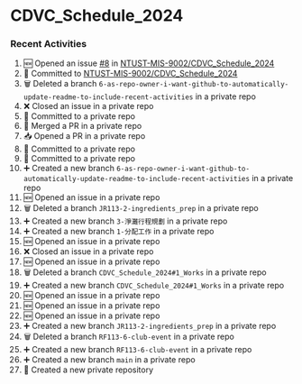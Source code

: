 # CDVC_Schedule_2024

### Recent Activities
<!--START_SECTION:activity-->
1. 🆕 Opened an issue [#8](https://github.com/NTUST-MIS-9002/CDVC_Schedule_2024/issues/8) in [NTUST-MIS-9002/CDVC_Schedule_2024](https://github.com/NTUST-MIS-9002/CDVC_Schedule_2024)
2. 📝 Committed to [NTUST-MIS-9002/CDVC_Schedule_2024](https://github.com/NTUST-MIS-9002/CDVC_Schedule_2024/commit/378bf60f4758f364013ee8fcd5f2a205a008b8a1)
3. 🗑️ Deleted a branch `6-as-repo-owner-i-want-github-to-automatically-update-readme-to-include-recent-activities` in a private repo
4. ❌ Closed an issue in a private repo
5. 📝 Committed to a private repo
6. 🔀 Merged a PR in a private repo
7. 📥 Opened a PR in a private repo
8. 📝 Committed to a private repo
9. 📝 Committed to a private repo
10. ➕ Created a new branch `6-as-repo-owner-i-want-github-to-automatically-update-readme-to-include-recent-activities` in a private repo
11. 🆕 Opened an issue in a private repo
12. 🗑️ Deleted a branch `JR113-2-ingredients_prep` in a private repo
13. ➕ Created a new branch `3-淨灘行程規劃` in a private repo
14. ➕ Created a new branch `1-分配工作` in a private repo
15. 🆕 Opened an issue in a private repo
16. ❌ Closed an issue in a private repo
17. 🆕 Opened an issue in a private repo
18. 🗑️ Deleted a branch `CDVC_Schedule_2024#1_Works` in a private repo
19. ➕ Created a new branch `CDVC_Schedule_2024#1_Works` in a private repo
20. 🆕 Opened an issue in a private repo
21. 🆕 Opened an issue in a private repo
22. 🆕 Opened an issue in a private repo
23. ➕ Created a new branch `JR113-2-ingredients_prep` in a private repo
24. 🗑️ Deleted a branch `RF113-6-club-event` in a private repo
25. ➕ Created a new branch `RF113-6-club-event` in a private repo
26. ➕ Created a new branch `main` in a private repo
27. 🎉 Created a new private repository
<!--END_SECTION:activity-->
